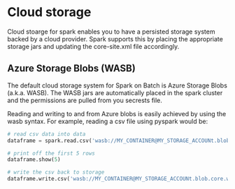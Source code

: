 # Cloud storage
Cloud stoarge for spark enables you to have a persisted storage system backed by a cloud provider. Spark supports this by placing the appropriate storage jars and updating the core-site.xml file accordingly.

## Azure Storage Blobs (WASB)
The default cloud storage system for Spark on Batch is Azure Storage Blobs (a.k.a. WASB). The WASB jars are automatically placed in the spark cluster and the permissions are pulled from you secrests file.

Reading and writing to and from Azure blobs is easily achieved by using the wasb syntax. For example, reading a csv file using pyspark would be:

```python
# read csv data into data
dataframe = spark.read.csv('wasb://MY_CONTAINER@MY_STORAGE_ACCOUNt.blob.core.windows.net/MY_INPUT_DATA.csv')

# print off the first 5 rows
dataframe.show(5)

# write the csv back to storage
dataframe.write.csv('wasb://MY_CONTAINER@MY_STORAGE_ACCOUNt.blob.core.windows.net/MY_DATA.csv')
```
